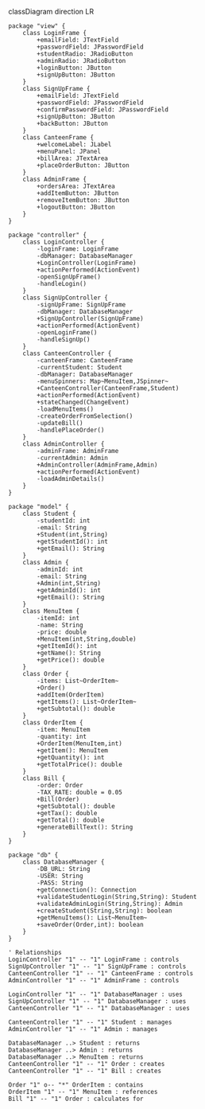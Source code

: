 classDiagram
    direction LR

    package "view" {
        class LoginFrame {
            +emailField: JTextField
            +passwordField: JPasswordField
            +studentRadio: JRadioButton
            +adminRadio: JRadioButton
            +loginButton: JButton
            +signUpButton: JButton
        }
        class SignUpFrame {
            +emailField: JTextField
            +passwordField: JPasswordField
            +confirmPasswordField: JPasswordField
            +signUpButton: JButton
            +backButton: JButton
        }
        class CanteenFrame {
            +welcomeLabel: JLabel
            +menuPanel: JPanel
            +billArea: JTextArea
            +placeOrderButton: JButton
        }
        class AdminFrame {
            +ordersArea: JTextArea
            +addItemButton: JButton
            +removeItemButton: JButton
            +logoutButton: JButton
        }
    }

    package "controller" {
        class LoginController {
            -loginFrame: LoginFrame
            -dbManager: DatabaseManager
            +LoginController(LoginFrame)
            +actionPerformed(ActionEvent)
            -openSignUpFrame()
            -handleLogin()
        }
        class SignUpController {
            -signUpFrame: SignUpFrame
            -dbManager: DatabaseManager
            +SignUpController(SignUpFrame)
            +actionPerformed(ActionEvent)
            -openLoginFrame()
            -handleSignUp()
        }
        class CanteenController {
            -canteenFrame: CanteenFrame
            -currentStudent: Student
            -dbManager: DatabaseManager
            -menuSpinners: Map~MenuItem,JSpinner~
            +CanteenController(CanteenFrame,Student)
            +actionPerformed(ActionEvent)
            +stateChanged(ChangeEvent)
            -loadMenuItems()
            -createOrderFromSelection()
            -updateBill()
            -handlePlaceOrder()
        }
        class AdminController {
            -adminFrame: AdminFrame
            -currentAdmin: Admin
            +AdminController(AdminFrame,Admin)
            +actionPerformed(ActionEvent)
            -loadAdminDetails()
        }
    }

    package "model" {
        class Student {
            -studentId: int
            -email: String
            +Student(int,String)
            +getStudentId(): int
            +getEmail(): String
        }
        class Admin {
            -adminId: int
            -email: String
            +Admin(int,String)
            +getAdminId(): int
            +getEmail(): String
        }
        class MenuItem {
            -itemId: int
            -name: String
            -price: double
            +MenuItem(int,String,double)
            +getItemId(): int
            +getName(): String
            +getPrice(): double
        }
        class Order {
            -items: List~OrderItem~
            +Order()
            +addItem(OrderItem)
            +getItems(): List~OrderItem~
            +getSubtotal(): double
        }
        class OrderItem {
            -item: MenuItem
            -quantity: int
            +OrderItem(MenuItem,int)
            +getItem(): MenuItem
            +getQuantity(): int
            +getTotalPrice(): double
        }
        class Bill {
            -order: Order
            -TAX_RATE: double = 0.05
            +Bill(Order)
            +getSubtotal(): double
            +getTax(): double
            +getTotal(): double
            +generateBillText(): String
        }
    }

    package "db" {
        class DatabaseManager {
            -DB_URL: String
            -USER: String
            -PASS: String
            +getConnection(): Connection
            +validateStudentLogin(String,String): Student
            +validateAdminLogin(String,String): Admin
            +createStudent(String,String): boolean
            +getMenuItems(): List~MenuItem~
            +saveOrder(Order,int): boolean
        }
    }

    ' Relationships
    LoginController "1" -- "1" LoginFrame : controls
    SignUpController "1" -- "1" SignUpFrame : controls
    CanteenController "1" -- "1" CanteenFrame : controls
    AdminController "1" -- "1" AdminFrame : controls

    LoginController "1" -- "1" DatabaseManager : uses
    SignUpController "1" -- "1" DatabaseManager : uses
    CanteenController "1" -- "1" DatabaseManager : uses

    CanteenController "1" -- "1" Student : manages
    AdminController "1" -- "1" Admin : manages

    DatabaseManager ..> Student : returns
    DatabaseManager ..> Admin : returns
    DatabaseManager ..> MenuItem : returns
    CanteenController "1" -- "1" Order : creates
    CanteenController "1" -- "1" Bill : creates

    Order "1" o-- "*" OrderItem : contains
    OrderItem "1" -- "1" MenuItem : references
    Bill "1" -- "1" Order : calculates for
